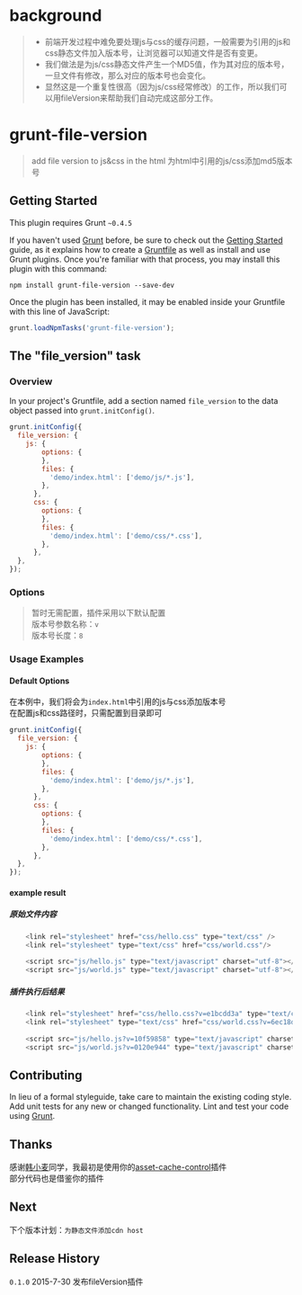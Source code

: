 # background 
> * 前端开发过程中难免要处理js与css的缓存问题，一般需要为引用的js和css静态文件加入版本号，让浏览器可以知道文件是否有变更。<br/>
> * 我们做法是为js/css静态文件产生一个MD5值，作为其对应的版本号，一旦文件有修改，那么对应的版本号也会变化。<br/>
> * 显然这是一个重复性很高（因为js/css经常修改）的工作，所以我们可以用fileVersion来帮助我们自动完成这部分工作。<br/>

# grunt-file-version

> add file version to js&css in the html
> 为html中引用的js/css添加md5版本号

## Getting Started
This plugin requires Grunt `~0.4.5`

If you haven't used [Grunt](http://gruntjs.com/) before, be sure to check out the [Getting Started](http://gruntjs.com/getting-started) guide, as it explains how to create a [Gruntfile](http://gruntjs.com/sample-gruntfile) as well as install and use Grunt plugins. Once you're familiar with that process, you may install this plugin with this command:

```shell
npm install grunt-file-version --save-dev
```

Once the plugin has been installed, it may be enabled inside your Gruntfile with this line of JavaScript:

```js
grunt.loadNpmTasks('grunt-file-version');
```

## The "file_version" task

### Overview
In your project's Gruntfile, add a section named `file_version` to the data object passed into `grunt.initConfig()`.

```js
grunt.initConfig({
  file_version: {
    js: {
        options: {
        },
        files: {
          'demo/index.html': ['demo/js/*.js'],
        },
      },
	  css: {
	    options: {
	    },
	    files: {
	      'demo/index.html': ['demo/css/*.css'],
	    },
	  },
  },
});
```

### Options
> 暂时无需配置，插件采用以下默认配置<br/>
> 版本号参数名称：`v`<br/>
> 版本号长度：`8`<br/>

### Usage Examples

#### Default Options
在本例中，我们将会为`index.html`中引用的js与css添加版本号<br/>
在配置js和css路径时，只需配置到目录即可

```js
grunt.initConfig({
  file_version: {
    js: {
        options: {
        },
        files: {
          'demo/index.html': ['demo/js/*.js'],
        },
      },
	  css: {
	    options: {
	    },
	    files: {
	      'demo/index.html': ['demo/css/*.css'],
	    },
	  },
  },
});
```

#### example result
##### 原始文件内容
```js
	<link rel="stylesheet" href="css/hello.css" type="text/css" />
	<link rel="stylesheet" type="text/css" href="css/world.css"/>
	
	<script src="js/hello.js" type="text/javascript" charset="utf-8"></script>
	<script src="js/world.js" type="text/javascript" charset="utf-8"></script>
```	

##### 插件执行后结果
```js
	<link rel="stylesheet" href="css/hello.css?v=e1bcdd3a" type="text/css" />
	<link rel="stylesheet" type="text/css" href="css/world.css?v=6ec18d77"/>
	
	<script src="js/hello.js?v=10f59858" type="text/javascript" charset="utf-8"></script>
	<script src="js/world.js?v=0120e944" type="text/javascript" charset="utf-8"></script>
```	


## Contributing
In lieu of a formal styleguide, take care to maintain the existing coding style. Add unit tests for any new or changed functionality. Lint and test your code using [Grunt](http://gruntjs.com/).

## Thanks
感谢[韩小麦](https://github.com/jessiehan)同学，我最初是使用你的[asset-cache-control](https://github.com/jessiehan/asset-cache-control)插件<br/>
部分代码也是借鉴你的插件

## Next
下个版本计划：`为静态文件添加cdn host`

## Release History
`0.1.0`	2015-7-30	发布fileVersion插件
